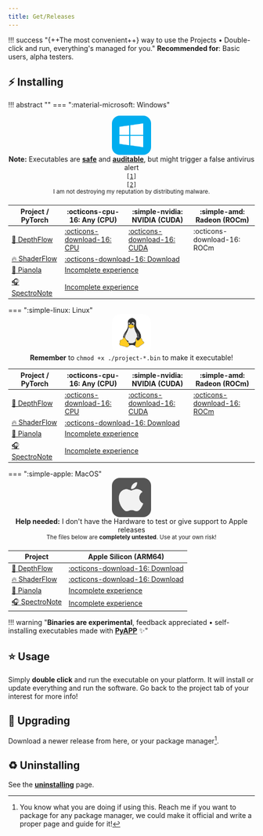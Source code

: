 ```yaml
---
title: Get/Releases
---
```


!!! success "{++The most convenient++} way to use the Projects • Double-click and run, everything's managed for you."
    **Recommended for**: Basic users, alpha testers.

## ⚡️ Installing

!!! abstract ""
    === ":material-microsoft: Windows"
        <div align="center">
          <img src="https://raw.githubusercontent.com/edent/SuperTinyIcons/master/images/svg/windows.svg" style="vertical-align: middle; border-radius: 20%;" width="80">
          <div>
            <b>Note:</b> Executables are <b><a target="_blank" href="https://github.com/ofek/pyapp">safe</a></b> and <b><a target="_blank" href="https://github.com/BrokenSource/BrokenSource/actions">auditable</a></b>, but might trigger a false antivirus alert
            <code>
              [<a target="_blank" href="https://github.com/astral-sh/rye/issues/468#issuecomment-1956285911">1</a>]
              [<a target="_blank" href="https://github.com/pyinstaller/pyinstaller/issues/6754">2</a>]
            </code>
            <div><sup>I am not destroying my reputation by distributing malware.</sup></div>
          </div>
        </div>
        <table>
          <thead>
            <tr>
              <th>Project / PyTorch</th>
              <th>:octicons-cpu-16: Any (CPU)</th>
              <th>:simple-nvidia: NVIDIA (CUDA)</th>
              <th>:simple-amd: Radeon (ROCm)</th>
            </tr>
          </thead>
          <tbody>
            <tr>
              <td><a class="md-button md-button--stretch md-button--thin"
                href="site:depthflow">🌊 DepthFlow
                </a></td>
              <td><a class="md-button md-button--primary md-button--stretch"
                href="https://github.com/BrokenSource/DepthFlow/releases/latest/download/depthflow-cpu-windows-amd64-latest.exe">
                :octicons-download-16: CPU
                </a></td>
              <td><a class="md-button md-button--primary md-button--stretch"
                href="https://github.com/BrokenSource/DepthFlow/releases/latest/download/depthflow-cuda-windows-amd64-latest.exe">
                :octicons-download-16: CUDA
                </a></td>
              <td><a class="md-button md-button--primary md-button--stretch md-button--disabled">
                :octicons-download-16: ROCm
                </a></td>
            </tr>
            <tr>
              <td><a class="md-button md-button--stretch md-button--thin"
                href="site:shaderflow">🔥 ShaderFlow
                </a></td>
              <td colspan="3"><a class="md-button md-button--primary md-button--stretch"
                href="https://github.com/BrokenSource/ShaderFlow/releases/latest/download/shaderflow-windows-amd64-latest.exe">
                :octicons-download-16: Download
                </a></td>
            </tr>
            <tr>
              <td><a class="md-button md-button--stretch md-button--thin"
                href="site:pianola">🎹 Pianola
                </a></td>
              <td colspan="3"><a class="md-button md-button--primary md-button--stretch md-button--disabled"
                href="https://github.com/BrokenSource/Pianola/releases/latest/download/pianola-windows-amd64-latest.exe">
                <!-- :octicons-download-16: Download -->
                Incomplete experience
                </a></td>
            </tr>
            <tr>
              <td><a class="md-button md-button--stretch md-button--thin"
                href="site:spectronote">🎧 SpectroNote
                </a></td>
              <td colspan="3"><a class="md-button md-button--primary md-button--stretch md-button--disabled"
                href="https://github.com/BrokenSource/SpectroNote/releases/latest/download/spectronote-windows-amd64-latest.exe">
                <!-- :octicons-download-16: Download -->
                Incomplete experience
                </a></td>
            </tr>
          </tbody>
        </table>
    === ":simple-linux: Linux"
        <div align="center">
          <img src="https://raw.githubusercontent.com/edent/SuperTinyIcons/master/images/svg/linux.svg" style="vertical-align: middle; border-radius: 20%;" width="80">
          <div><b>Remember</b> to `chmod +x ./project-*.bin` to make it executable!</div>
          <div><sup></sup></div>
        </div>
        <table>
          <thead>
            <tr>
              <th>Project / PyTorch</th>
              <th>:octicons-cpu-16: Any (CPU)</th>
              <th>:simple-nvidia: NVIDIA (CUDA)</th>
              <th>:simple-amd: Radeon (ROCm)</th>
            </tr>
          </thead>
          <tbody>
            <tr>
              <td><a class="md-button md-button--stretch md-button--thin"
                href="site:depthflow">🌊 DepthFlow
                </a></td>
              <td><a class="md-button md-button--primary md-button--stretch"
                href="https://github.com/BrokenSource/DepthFlow/releases/latest/download/depthflow-cpu-linux-amd64-latest.bin">
                :octicons-download-16: CPU
                </a></td>
              <td><a class="md-button md-button--primary md-button--stretch"
                href="https://github.com/BrokenSource/DepthFlow/releases/latest/download/depthflow-cuda-linux-amd64-latest.bin">
                :octicons-download-16: CUDA
                </a></td>
              <td><a class="md-button md-button--primary md-button--stretch"
                href="https://github.com/BrokenSource/DepthFlow/releases/latest/download/depthflow-rocm-linux-amd64-latest.bin">
                :octicons-download-16: ROCm
                </a></td>
            </tr>
            <tr>
              <td><a class="md-button md-button--stretch md-button--thin"
                href="site:shaderflow">🔥 ShaderFlow
                </a></td>
              <td colspan="3"><a class="md-button md-button--primary md-button--stretch"
                href="https://github.com/BrokenSource/ShaderFlow/releases/latest/download/shaderflow-linux-amd64-latest.bin">
                :octicons-download-16: Download
                </a></td>
            </tr>
            <tr>
              <td><a class="md-button md-button--stretch md-button--thin"
                href="site:pianola">🎹 Pianola
                </a></td>
              <td colspan="3"><a class="md-button md-button--primary md-button--stretch md-button--disabled"
                href="https://github.com/BrokenSource/Pianola/releases/latest/download/pianola-linux-amd64-latest.bin">
                <!-- :octicons-download-16: Download -->
                Incomplete experience
                </a></td>
            </tr>
            <tr>
              <td><a class="md-button md-button--stretch md-button--thin"
                href="site:spectronote">🎧 SpectroNote
                </a></td>
              <td colspan="3"><a class="md-button md-button--primary md-button--stretch md-button--disabled"
              href="https://github.com/BrokenSource/SpectroNote/releases/latest/download/spectronote-linux-amd64-latest.bin">
                <!-- :octicons-download-16: Download -->
                Incomplete experience
                </a></td>
            </tr>
          </tbody>
        </table>
    === ":simple-apple: MacOS"
        <div align="center">
          <img src="https://raw.githubusercontent.com/edent/SuperTinyIcons/master/images/svg/apple.svg" style="vertical-align: middle; border-radius: 20%;" width="80">
          <div><b>Help needed:</b> I don't have the Hardware to test or give support to Apple releases</div>
          <div><sup>The files below are **completely untested**. Use at your own risk!</sup></div>
        </div>
        <table>
          <thead>
            <tr>
              <th>Project</th>
              <th colspan="3">Apple Silicon (ARM64)</th>
            </tr>
          </thead>
          <tbody>
            <tr>
              <td><a class="md-button md-button--stretch md-button--thin"
                href="site:depthflow">🌊 DepthFlow
                </a></td>
              <td><a class="md-button md-button--primary md-button--stretch"
                href="https://github.com/BrokenSource/DepthFlow/releases/latest/download/depthflow-macos-arm64-latest.app">
                :octicons-download-16: Download
                </a></td>
            </tr>
            <tr>
              <td><a class="md-button md-button--stretch md-button--thin"
                href="site:shaderflow">🔥 ShaderFlow
                </a></td>
              <td colspan="3"><a class="md-button md-button--primary md-button--stretch"
                href="https://github.com/BrokenSource/ShaderFlow/releases/latest/download/shaderflow-macos-arm64-latest.app">
                :octicons-download-16: Download
                </a></td>
            </tr>
            <tr>
              <td><a class="md-button md-button--stretch md-button--thin"
                href="site:pianola">🎹 Pianola
                </a></td>
              <td colspan="3"><a class="md-button md-button--primary md-button--stretch md-button--disabled"
                href="https://github.com/BrokenSource/Pianola/releases/latest/download/pianola-macos-arm64-latest.app">
                <!-- :octicons-download-16: Download -->
                Incomplete experience
                </a></td>
            </tr>
            <tr>
              <td><a class="md-button md-button--stretch md-button--thin"
                href="site:spectronote">🎧 SpectroNote
                </a></td>
              <td colspan="3"><a class="md-button md-button--primary md-button--stretch md-button--disabled"
                href="https://github.com/BrokenSource/SpectroNote/releases/latest/download/spectronote-macos-arm64-latest.app">
                <!-- :octicons-download-16: Download -->
                Incomplete experience
                </a></td>
            </tr>
          </tbody>
        </table>

!!! warning "**Binaries are experimental**, feedback appreciated • self-installing executables made with [**PyAPP**](https://github.com/ofek/pyapp) ✨"

## ⭐️ Usage

Simply **double click** and run the executable on your platform. It will install or update everything and run the software. Go back to the project tab of your interest for more info!

## 🚀 Upgrading

Download a newer release from here, or your package manager[^1].

[^1]: You know what you are doing if using this. Reach me if you want to package for any package manager, we could make it official and write a proper page and guide for it!

## ♻️ Uninstalling

See the <a href="site:get/uninstalling"><b>uninstalling</b></a> page.
